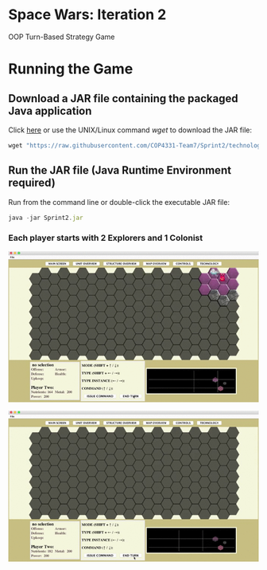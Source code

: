 # Space Wars: Iteration 2
OOP Turn-Based Strategy Game

<!--[Iteration 1 requirements](demo/Iteration1_Requirements.pdf)-->

# Running the Game

## Download a JAR file containing the packaged Java application
Click [here](Sprint1.jar) or use the UNIX/Linux command *wget* to download the JAR file:
 
```javascript
wget "https://raw.githubusercontent.com/COP4331-Team7/Sprint2/technology/Sprint2.jar" -O Sprint2.jar 
```
## Run the JAR file (Java Runtime Environment required)
Run from the command line or double-click the executable JAR file:
```javascript
java -jar Sprint2.jar 
```



### Each player starts with 2 Explorers and 1 Colonist




![alt tag](demo/prospect_fast.gif)

<!--

### Each player starts with 2 Explorers and 1 Colonist

-->

![alt tag](demo/MoveAndBase.gif)

